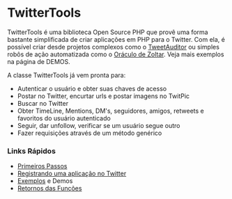 <h1>TwitterTools</h1>

TwitterTools é uma biblioteca Open Source PHP que provê uma forma bastante simplificada de criar aplicações em PHP para o Twitter. Com ela, é possível criar desde projetos complexos como o <a title="TweetAuditor - Ferramenta de monitoramento para o Twitter" href="http://tweetauditor.in">TweetAuditor</a> ou simples robôs de ação automatizada como o <a href="http://twittertools.in/2011/07/21/novo-demo-oraculo-de-zoltar/">Oráculo de Zoltar</a>. Veja mais exemplos na página de DEMOS.

A classe TwitterTools já vem pronta para:
<ul>
	<li>Autenticar o usuário e obter suas chaves de acesso</li>
	<li>Postar no Twitter, encurtar urls e postar imagens no TwitPic</li>
	<li>Buscar no Twitter</li>
	<li>Obter TimeLine, Mentions, DM's, seguidores, amigos, retweets e favoritos do usuário autenticado</li>
	<li>Seguir, dar unfollow, verificar se um usuário segue outro</li>
	<li>Fazer requisições através de um método genérico</li>
</ul>
<h3>Links Rápidos</h3>
<div>
<ul>
	<li><a title="Primeiros Passos" href="http://twittertools.in/primeiros-passos/">Primeiros Passos</a></li>
	<li><a title="Registrando uma app no Twitter" href="http://twittertools.in/primeiros-passos/register-twitter-app/">Registrando uma aplicação no Twitter</a></li>
	<li><a title="Exemplos / Demos" href="http://twittertools.in/exemplos/">Exemplos</a> e Demos</li>
	<li><a title="Playground" href="http://twittertools.in/demos/v3/playground.php">Retornos das Funções</a></li>
</ul>
</div>
